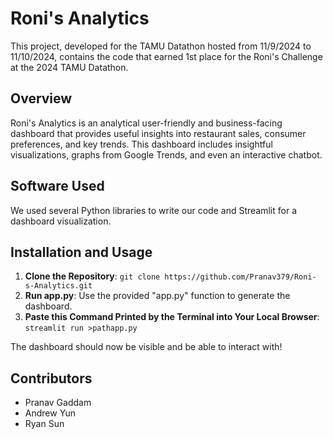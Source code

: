 # Roni's Analytics
This project, developed for the TAMU Datathon hosted from 11/9/2024 to 11/10/2024, contains the code that earned 1st place for the Roni's Challenge at the 2024 TAMU Datathon.

## Overview
Roni's Analytics is an analytical user-friendly and business-facing dashboard that provides useful insights into restaurant sales, consumer preferences, and key trends. This dashboard includes insightful visualizations, graphs from Google Trends, and even an interactive chatbot.

## Software Used
We used several Python libraries to write our code and Streamlit for a dashboard visualization.

## Installation and Usage
1. **Clone the Repository**: ```git clone https://github.com/Pranav379/Roni-s-Analytics.git```
2. **Run app.py**: Use the provided "app.py" function to generate the dashboard.
3. **Paste this Command Printed by the Terminal into Your Local Browser**: ```streamlit run >pathapp.py ```

The dashboard should now be visible and be able to interact with!

## Contributors
- Pranav Gaddam
- Andrew Yun
- Ryan Sun



